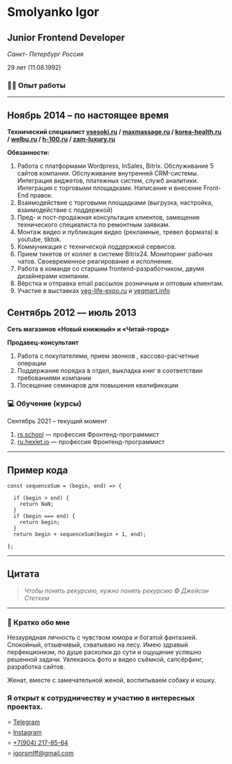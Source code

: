 # Smolyanko Igor 

## Junior Frontend Developer

*Санкт- Петербург Россия*

29 лет (11.08.1992)

### 👨‍💻 Опыт работы

---

## Ноябрь 2014 – по настоящее время

**Технический специалист [vsesoki.ru](http://vsesoki.ru/) / [maxmassage.ru](http://maxmassage.ru) / [korea-health.ru](http://korea-health.ru) / [welbu.ru](http://welbu.ru) / [h-100.ru](http://h-100.ru) / [zam-luxury.ru](https://zam-luxury.ru/)**

**Обязанности:**

1. Работа с платформами Wordpress, InSales, Bitrix. Обслуживание 5 сайтов компании. Обслуживание внутренней CRM-системы.
Интеграция виджетов, платежных систем, служб аналитики. Интеграция с торговыми площадками. Написание и внесение Front-End правок.
2. Взаимодействие с торговыми площадками (выгрузка, настройка, взаимодействие с поддержкой)
3. Пред- и пост-продажная консультация клиентов, замещение технического специалиста по ремонтным заявкам. 
4. Монтаж видео и публикация видео (рекламные, тревел формата) в youtube, tiktok.
5. Коммуникация с технической поддержкой сервисов.
6. Прием тикетов от коллег в системе Bitrix24. Мониторинг рабочих чатов. Своевременное реагирование и исполнение.
7. Работа в команде со старшим frontend-разработчиком, двумя дизайнерами компании.
8.  Вёрстка и отправка email рассылок розничным и оптовым клиентам.
9.  Участие в выставках [veg-life-expo.ru](https://veg-life-expo.ru/) и [vegmart.info](https://vegmart.info/) 


## Сентябрь 2012 — июль 2013

**Сеть магазинов «Новый книжный» и «Читай-город»**

**Продавец-консультант**

1. Работа с покупателями, прием звонков , кассово-расчетные операции
2. Поддержание порядка в отдел, выкладка книг в соответствии требованиями компании
3. Посещение семинаров для повышения квалификации

### 💻 Обучение (курсы)

Сентябрь 2021 –  текущий момент

1. [rs.school](https://rs.school/) — профессия Фронтенд-программист
2. [ru.hexlet.io](https://ru.hexlet.io/programs/frontend) — профессия Фронтенд-программист

---

## Пример кода
```
const sequenceSum = (begin, end) => {

  if (begin > end) {
    return NaN;
  }
  if (begin === end) {
    return begin;
  }
  return begin + sequenceSum(begin + 1, end);
 
};
```
---

## Цитата
> *Чтобы понять рекурсию, нужно понять рекурсию © Джейсон Стетхем*
---

### 🤵 Кратко обо мне

Незаурядная личность с чувством юмора и богатой фантазией. Спокойный, отзывчивый, схватываю на лесу. Имею здравый перфекционизм, по душе раскопки до сути и ощущение успешно решенной задачи.
Увлекаюсь фото и видео съёмкой, сапсёрфинг, разработка сайтов.

Женат, вместе с замечательной женой, воспитываем собаку и кошку.

### Я открыт к сотрудничеству и участию в интересных проектах.

⭐ [Telegram](https://t.me/Igorsml)<br/>
⭐ [Instagram](https://www.instagram.com/igogorsml/)<br/>
⭐ [+7(904) 217-85-64](tel:79042178564)<br/>
⭐ [igorsmlff@gmail.com](mailto:igorsmlff@gmail.com) <br/>